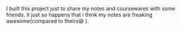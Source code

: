 I built this project just to share my notes and coursewares with some friends. it just so happens that i think my notes are freaking awesome(compared to theirs😆 ).
